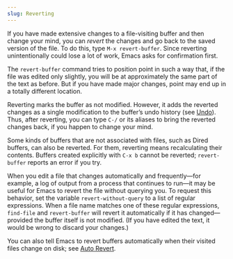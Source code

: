 ```yaml
---
slug: Reverting
---
```


If you have made extensive changes to a file-visiting buffer and then change your mind, you can *revert* the changes and go back to the saved version of the file. To do this, type `M-x revert-buffer`. Since reverting unintentionally could lose a lot of work, Emacs asks for confirmation first.

The `revert-buffer` command tries to position point in such a way that, if the file was edited only slightly, you will be at approximately the same part of the text as before. But if you have made major changes, point may end up in a totally different location.

Reverting marks the buffer as not modified. However, it adds the reverted changes as a single modification to the buffer’s undo history (see [Undo](/docs/emacs/Undo)). Thus, after reverting, you can type `C-/` or its aliases to bring the reverted changes back, if you happen to change your mind.

Some kinds of buffers that are not associated with files, such as Dired buffers, can also be reverted. For them, reverting means recalculating their contents. Buffers created explicitly with `C-x b` cannot be reverted; `revert-buffer` reports an error if you try.

When you edit a file that changes automatically and frequently—for example, a log of output from a process that continues to run—it may be useful for Emacs to revert the file without querying you. To request this behavior, set the variable `revert-without-query` to a list of regular expressions. When a file name matches one of these regular expressions, `find-file` and `revert-buffer` will revert it automatically if it has changed—provided the buffer itself is not modified. (If you have edited the text, it would be wrong to discard your changes.)

You can also tell Emacs to revert buffers automatically when their visited files change on disk; see [Auto Revert](/docs/emacs/Auto-Revert).
